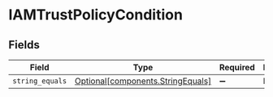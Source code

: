 # IAMTrustPolicyCondition


## Fields

| Field                                                                        | Type                                                                         | Required                                                                     | Description                                                                  |
| ---------------------------------------------------------------------------- | ---------------------------------------------------------------------------- | ---------------------------------------------------------------------------- | ---------------------------------------------------------------------------- |
| `string_equals`                                                              | [Optional[components.StringEquals]](../../models/components/stringequals.md) | :heavy_minus_sign:                                                           | N/A                                                                          |